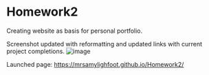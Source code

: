 # Homework2

Creating website as basis for personal portfolio.

Screenshot updated with reformatting and updated links with current project completions.
![image](https://user-images.githubusercontent.com/101309406/162553145-731cc7e8-7812-4eeb-af6a-3b552efeb216.png)

Launched page: https://mrsamylighfoot.github.io/Homework2/
